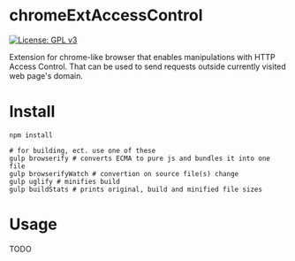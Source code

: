 # chromeExtAccessControl

[![License: GPL v3](https://img.shields.io/badge/License-GPL%20v3-blue.svg)](http://www.gnu.org/licenses/gpl-3.0)

Extension for chrome-like browser that enables manipulations with HTTP Access Control. That can be used to send requests outside currently visited web page's domain.

# Install
```
npm install

# for building, ect. use one of these
gulp browserify # converts ECMA to pure js and bundles it into one file
gulp browserifyWatch # convertion on source file(s) change
gulp uglify # minifies build
gulp buildStats # prints original, build and minified file sizes
```

# Usage
TODO
